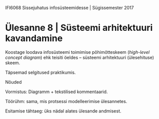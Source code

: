 IFI6068 Sissejuhatus infosüsteemidesse | Sügissemester 2017

# Ülesanne 8 | Süsteemi arhitektuuri kavandamine

Koostage loodava infosüsteemi toimimise põhimõtteskeem (_high-level concept diagram_) ehk teisiti öeldes – süsteemi arhitektuuri (ülesehituse) skeem.

Täpsemad selgitused praktikumis.

Nõuded

Vormistus: Diagramm + tekstilised kommentaarid.

Töörühm: sama, mis protsessi modelleerimise ülesannetes.

Esitamise tähtaeg: üks nädal alates ülesande andmisest.